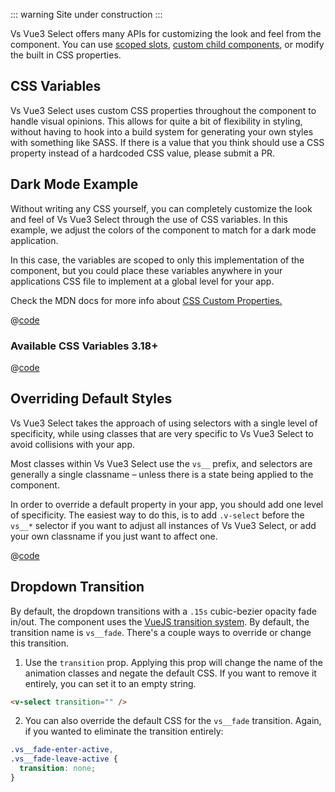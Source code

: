 ::: warning
Site under construction
:::

Vs Vue3 Select offers many APIs for customizing the look and feel from the
component. You can use [scoped slots](../api/slots.md),
[custom child components](components.md), or modify the built in CSS properties.

## CSS Variables

Vs Vue3 Select uses custom CSS properties throughout the component to handle visual
opinions. This allows for quite a bit of flexibility in styling, without having
to hook into a build system for generating your own styles with something like
SASS. If there is a value that you think should use a CSS property instead of a
hardcoded CSS value, please submit a PR.

## Dark Mode Example

Without writing any CSS yourself, you can completely customize the look and feel
of Vs Vue3 Select through the use of CSS variables. In this example, we adjust the
colors of the component to match for a dark mode application.

In this case, the variables are scoped to only this implementation of the
component, but you could place these variables anywhere in your applications CSS
file to implement at a global level for your app.

Check the MDN docs for more info about
[CSS Custom Properties.](https://developer.mozilla.org/en-US/docs/Web/CSS/Using_CSS_custom_properties)

<CssVariables style="margin-top: 1rem;" />

@[code](../../.vuepress/components/CssVariables.vue)

### Available CSS Variables <Badge type="primary">3.18+</Badge>

@[code](../../../../src/css/global/variables.css)

## Overriding Default Styles

Vs Vue3 Select takes the approach of using selectors with a single level of
specificity, while using classes that are very specific to Vs Vue3 Select to avoid
collisions with your app.

Most classes within Vs Vue3 Select use the `vs__` prefix, and selectors are
generally a single classname – unless there is a state being applied to the
component.

In order to override a default property in your app, you should add one level of
specificity. The easiest way to do this, is to add `.v-select` before the
`vs__*` selector if you want to adjust all instances of Vs Vue3 Select, or add your
own classname if you just want to affect one.

<CssSpecificity />

@[code](../../.vuepress/components/CssSpecificity.vue)

## Dropdown Transition

By default, the dropdown transitions with a `.15s` cubic-bezier opacity fade
in/out. The component uses the
[VueJS transition system](https://vuejs.org/v2/guide/transitions.html). By
default, the transition name is `vs__fade`. There's a couple ways to override or
change this transition.

1. Use the `transition` prop. Applying this prop will change the name of the
   animation classes and negate the default CSS. If you want to remove it
   entirely, you can set it to an empty string.

```html
<v-select transition="" />
```

2. You can also override the default CSS for the `vs__fade` transition. Again,
   if you wanted to eliminate the transition entirely:

```css
.vs__fade-enter-active,
.vs__fade-leave-active {
  transition: none;
}
```
